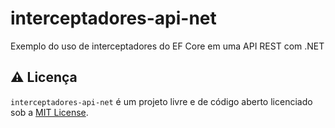 # interceptadores-api-net
Exemplo do uso de interceptadores do EF Core em uma API REST com .NET

## ⚠️ Licença
`interceptadores-api-net` é um projeto livre e de código aberto licenciado sob a [MIT License](./LICENSE).